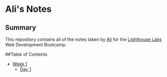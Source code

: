 # Ali's Notes

## Summary 

This repository contains all of the notes taken by [Ali](https://github.com/AliHashemi86) for the [Lighthouse Labs](https://www.lighthouselabs.ca/) Web Development Bootcamp.


##Table of Contents

* [Week 1](/Week_1)
  * [Day 1](/Week_1/Day_1)